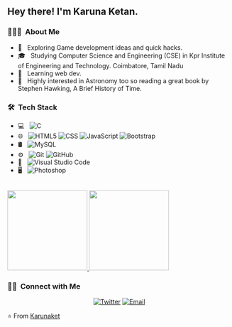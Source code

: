 <h2> Hey there! I'm Karuna Ketan.</h2>

<h3> 👨🏻‍💻 &nbsp;About Me </h3>

- 🤔 &nbsp; Exploring Game development ideas and quick hacks.
- 🎓 &nbsp; Studying Computer Science and Engineering (CSE) in Kpr Institute of Engineering and Technology. Coimbatore, Tamil Nadu 
- 🌱 &nbsp; Learning web dev.
- 📖 &nbsp; Highly interested in Astronomy too so reading a great book by Stephen Hawking, A Brief History of Time.

<h3> 🛠 &nbsp;Tech Stack</h3>

- 💻 &nbsp;
  ![C](https://img.shields.io/badge/-C-333333?style=flat&logo=C&logoColor=00599C)
- 🌐 &nbsp;
  ![HTML5](https://img.shields.io/badge/-HTML5-333333?style=flat&logo=HTML5)
  ![CSS](https://img.shields.io/badge/-CSS-333333?style=flat&logo=CSS3&logoColor=1572B6)
  ![JavaScript](https://img.shields.io/badge/-JavaScript-333333?style=flat&logo=javascript)
  ![Bootstrap](https://img.shields.io/badge/-Bootstrap-333333?style=flat&logo=bootstrap&logoColor=563D7C)
- 🛢 &nbsp;
  ![MySQL](https://img.shields.io/badge/-MySQL-333333?style=flat&logo=mysql)
- ⚙️ &nbsp;
  ![Git](https://img.shields.io/badge/-Git-333333?style=flat&logo=git)
  ![GitHub](https://img.shields.io/badge/-GitHub-333333?style=flat&logo=github)
- 🔧 &nbsp;
  ![Visual Studio Code](https://img.shields.io/badge/-Visual%20Studio%20Code-333333?style=flat&logo=visual-studio-code&logoColor=007ACC)
- 🖥 &nbsp;
  ![Photoshop](https://img.shields.io/badge/-Photoshop-333333?style=flat&logo=adobe-photoshop)

<br/>

<a href="https://github.com/karunaket">
  <img height="180em" src="https://github-readme-stats.vercel.app/api?username=karunaket&theme=buefy&show_icons=true" />
  <img height="180em" src="https://github-readme-stats.vercel.app/api/top-langs/?username=karunaket&theme=buefy&layout=compact" />
</a>

<br/>

<h3> 🤝🏻 &nbsp;Connect with Me </h3>

<p align="center">
<a href="https://twitter.com/Ketan_Karuna9"><img alt="Twitter" src="https://img.shields.io/twitter/follow/Ketan_Karuna9?style=social"></a>
<a href="mailto:karunaketan117@gmail.com"><img alt="Email" src="https://img.shields.io/badge/Email-karunaketan117@gmail.com-blue?style=flat-square&logo=gmail"></a>
</p>

⭐️ From [Karunaket](https://github.com/karunaket)
